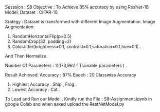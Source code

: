 Sesssion : S8
Objective : To Achieve 85% accuracy by using ResNet-18 Model.
Dataset : CIFAR-10.

Srategy : 
Dataset is transformed with different Image Augmentation.
Image Augmentation:
1. RandomHorizontalFlip(p=0.5)
2. RandomCrop(32, padding=2)
3. ColorJitter(brightness=0.1, contrast=0.1,saturation=0.1,hue=0.1) .

And Then Normalize.

Number Of Parameters : 11,173,962 ( Trainable parameters ) .


Result Achieved:
Accuracy : 87%
Epoch : 20
Classwise Accuracy
1. Highlest Accuracy : Ship , Frog .
2. Lowest Accuracy : Cat .



To Load and Run our Model .
Kindly run the File : S8-Assignment.ipynb  in google Colab and when asked upload the RestNetModel.py
